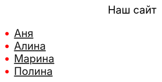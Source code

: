 <html>
 <head>
 <style>
body{background-color: #FFFFFF; color: black; font-size: 25pt} 
   ul{color: red;
   }
   
  </style>
 </head>
 <body>
  <p align="center">Наш сайт</p>
 <ul>
  <li><a href="Anna">Аня</a></li>
  <li><a href="https://github.com/MarinaSokolova111/ADEY-201-AAMM2/blob/main/Алинка">Алина</a></li>
  <li><a href="https://github.com/MarinaSokolova111/ADEY-201-AAMM2/blob/main/%D0%9C%D0%B0%D1%80%D0%B8%D0%BD%D0%B0">Марина</a></li>
  <li><a href="https://github.com/MarinaSokolova111/ADEY-201-AAMM2/blob/main/polina">Полина</a></li>
</ul>
 </body>
</html>

